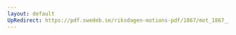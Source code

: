 ```yaml
---
layout: default
UpRedirect: https://pdf.swedeb.se/riksdagen-motions-pdf/1867/mot_1867__fk__00006/mot_1867__fk__00006_001.pdf
---
```

